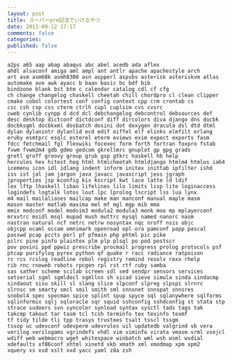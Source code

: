 ```yaml
---
layout: post
title: スーパーpre記法でいけるやつ
date: 2011-09-12 17:17
comments: false
categories: 
published: false
---
```


    a2ps a65 aap abap abaqus abc abel acedb ada aflex
    ahdl alsaconf amiga aml ampl ant antlr apache apachestyle arch
    art asm asm68k asmh8300 asn aspperl aspvbs asterisk asteriskvm atlas
    automake ave awk ayacc b baan basic bc bdf bib
    bindzone blank bst btm c calendar catalog cdl cf cfg
    ch change changelog chaskell cheetah chill chordpro cl clean clipper
    cmake cobol colortest conf config context cpp crm crontab cs
    csc csh csp css cterm ctrlh cupl cuplsim cvs cvsrc
    cweb cynlib cynpp d dcd dcl debchangelog debcontrol debsources def
    desc desktop dictconf dictdconf diff dircolors diva django dns docbk
    docbksgml docbkxml dosbatch dosini dot doxygen dracula dsl dtd dtml
    dylan dylanintr dylanlid ecd edif eiffel elf elinks elmfilt erlang
    eruby esmtprc esqlc esterel eterm eviews exim expect exports fasm
    fdcc fetchmail fgl flexwiki focexec form forth fortran foxpro fstab
    fvwm fvwm2m4 gdb gdmo gedcom gkrellmrc gnuplot gp gpg grads
    gretl groff groovy group grub gsp gtkrc haskell hb help
    hercules hex hitest hog html htmlcheetah htmldjango htmlm4 htmlos ia64
    icemenu icon idl idlang indent inform initex inittab ipfilter ishd
    iss ist jal jam jargon java javacc javascript jess jgraph
    jproperties jsp kconfig kix kscript kwt lace latte ld ldif
    lex lftp lhaskell libao lifelines lilo limits lisp lite loginaccess
    logindefs logtalk lotos lout lpc lprolog lscript lss lua lynx
    m4 mail mailaliases mailcap make man manconf manual maple masm
    mason master matlab maxima mel mf mgl mgp mib mma
    mmix modconf model modsim3 modula2 modula3 monk moo mp mplayerconf
    mrxvtrc msidl msql mupad mush muttrc mysql named nanorc nasm
    nastran natural ncf netrc netrw nosyntax nqc nroff nsis objc
    objcpp ocaml occam omnimark openroad opl ora pamconf papp pascal
    passwd pcap pccts perl pf pfmain php phtml pic pike
    pilrc pine pinfo plaintex plm plp plsql po pod postscr
    pov povini ppd ppwiz prescribe procmail progress prolog protocols psf
    ptcap purifylog pyrex python qf quake r racc radiance ratpoison
    rc rcs rcslog readline rebol registry remind resolv rexx rhelp
    rib rnc rnoweb robots rpcgen rpl rst rtf ruby samba
    sas sather scheme scilab screen sdl sed sendpr sensors services
    setserial sgml sgmldecl sgmllnx sh sicad sieve simula sinda sindacmp
    sindaout sisu skill sl slang slice slpconf slpreg slpspi slrnrc
    slrnsc sm smarty smcl smil smith sml snnsnet snnspat snnsres
    snobol4 spec specman spice splint spup spyce sql sqlanywhere sqlforms
    sqlinformix sqlj sqloracle sqr squid sshconfig sshdconfig st stata stp
    strace sudoers svn syncolor synload syntax sysctl tads tags tak
    takcmp takout tar tasm tcl tcsh terminfo tex texinfo texmf
    tf tidy tilde tli tpp trasys trustees tsalt tsscl tssgm
    tssop uc udevconf udevperm udevrules uil updatedb valgrind vb vera
    verilog verilogams vgrindefs vhdl vim viminfo virata vmasm vrml vsejcl
    wdiff web webmacro wget whitespace winbatch wml wsh wsml wvdial
    xdefaults xf86conf xhtml xinetd xkb xmath xml xmodmap xpm xpm2
    xquery xs xsd xslt xxd yacc yaml z8a zsh
